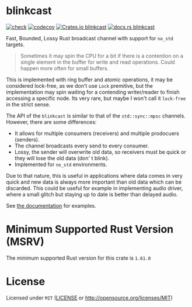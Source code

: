 # blinkcast

[![check](https://github.com/Amjad50/blinkcast/actions/workflows/check.yml/badge.svg)](https://github.com/Amjad50/blinkcast/actions/workflows/check.yml) 
[![codecov](https://codecov.io/gh/Amjad50/blinkcast/graph/badge.svg?token=I4ORM3HHCK)](https://codecov.io/gh/Amjad50/blinkcast)
[![Crates.io blinkcast](https://img.shields.io/crates/v/blinkcast)](https://crates.io/crates/blinkcast)
[![docs.rs blinkcast](https://docs.rs/blinkcast/badge.svg)](https://docs.rs/blinkcast)

Fast, Bounded, Lossy Rust broadcast channel with support for `no_std` targets.

> Sometimes it may spin the CPU for a bit if there is a contention on a single element in the buffer for write and read operations. Could happen more often for small buffers.

This is implemented with ring buffer and atomic operations, it may be considered lock-free, as we
don't use `Lock` premitive, but the implementation may spin waiting for a contending
writer/reader to finish accessing a specific node. Its very rare, but
maybe I won't call it `lock-free` in the strict sense.

The API of the `blinkcast` is similar to that of the `std::sync::mpsc` channels.
However, there are some differences:

- It allows for multiple consumers (receivers) and multiple prodocuers (senders).
- The channel broadcasts every send to every consumer.
- Lossy, the sender will overwrite old data, so receivers must be quick or they will lose the old data (don'
t blink).
- Implemented for `no_std` environments.

Due to that nature, this is useful in applications where data comes in very quick and new data is always more important
than old data which can be discarded. 
This could be useful for example in implementing audio driver, where a small glitch but staying
up to date is better than delayed audio.

See [the documentation](https://docs.rs/blinkcast) for examples.

# Minimum Supported Rust Version (MSRV)
The minimum supported Rust version for this crate is `1.61.0`

# License
Licensed under `MIT` ([LICENSE](./LICENSE) or http://opensource.org/licenses/MIT)
